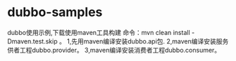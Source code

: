 # dubbo-samples

dubbo使用示例,下载使用maven工具构建 命令：mvn clean install -Dmaven.test.skip 。
1,先用maven编译安装dubbo.api包.
2,maven编译安装服务供者工程dubbo.provider。
3,maven编译安装消费者工程dubbo.consumer。
